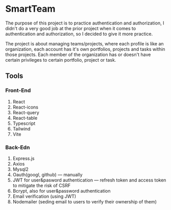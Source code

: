 # SmartTeam

The purpose of this project is to practice authentication and authorization, I didn't do a very good job at the prior project when it comes to authentication and authorization, so I decided to give it more practice.

The project is about managing teams/projects, where each profile is like an organization, each account has it's own portfolios, projects and tasks within those projects. Each member of the organization has or doesn't have certain privileges to certain portfolio, project or task.

## Tools

### Front-End

1. React
2. React-icons
3. React-query
4. React-table
5. Typescript
6. Tailwind
10. Vite

### Back-Edn

1. Express.js
3. Axios
4. Mysql2
5. Oauth(googl, github) — manually
8. JWT for user&pasword authentication — refresh token and access token to mitigate the risk of CSRF
9. Bcrypt, also for user&password authentication
11. Email verification (using JWT)
12. Nodemailer (seding email to users to verify their ownership of them)
